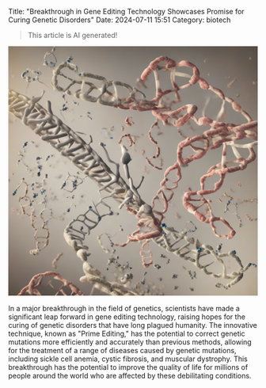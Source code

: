 Title: "Breakthrough in Gene Editing Technology Showcases Promise for Curing Genetic Disorders"
Date: 2024-07-11 15:51
Category: biotech

> This article is AI generated!

![Alt Text](images/2024-07-11-breakthrough-in-gene-editing-technology-showcases-promise-for-curing-genetic-disorders.png)

In a major breakthrough in the field of genetics, scientists have made a significant leap forward in gene editing technology, raising hopes for the curing of genetic disorders that have long plagued humanity. The innovative technique, known as "Prime Editing," has the potential to correct genetic mutations more efficiently and accurately than previous methods, allowing for the treatment of a range of diseases caused by genetic mutations, including sickle cell anemia, cystic fibrosis, and muscular dystrophy. This breakthrough has the potential to improve the quality of life for millions of people around the world who are affected by these debilitating conditions.